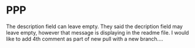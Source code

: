 # PPP
The description field can leave empty.
They said the decription field may leave empty, however that message is displaying in the readme file.
I would like to add 4th comment as part of new pull with a new branch....
